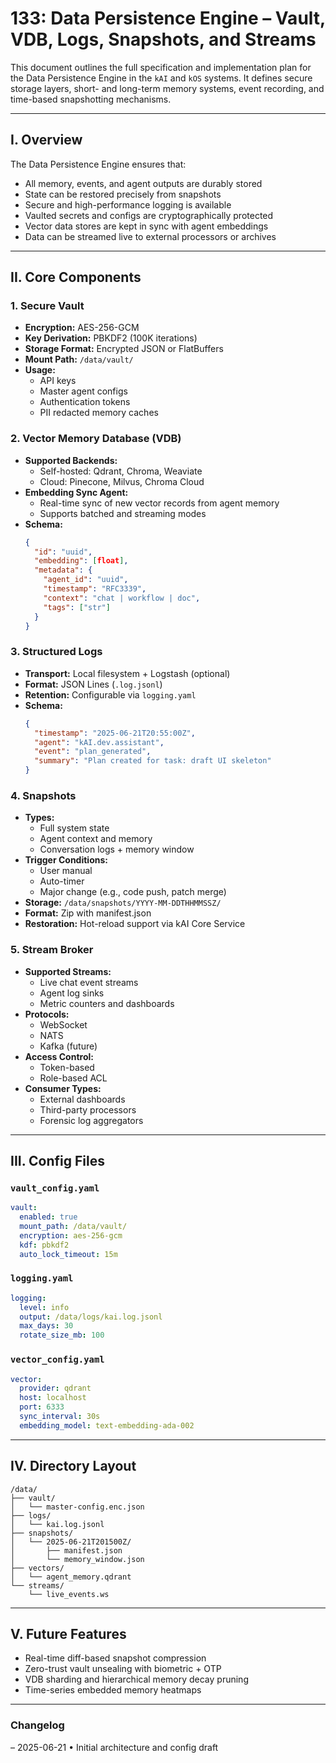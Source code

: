 # 133: Data Persistence Engine – Vault, VDB, Logs, Snapshots, and Streams

This document outlines the full specification and implementation plan for the Data Persistence Engine in the `kAI` and `kOS` systems. It defines secure storage layers, short- and long-term memory systems, event recording, and time-based snapshotting mechanisms.

---

## I. Overview

The Data Persistence Engine ensures that:

- All memory, events, and agent outputs are durably stored
- State can be restored precisely from snapshots
- Secure and high-performance logging is available
- Vaulted secrets and configs are cryptographically protected
- Vector data stores are kept in sync with agent embeddings
- Data can be streamed live to external processors or archives

---

## II. Core Components

### 1. Secure Vault

- **Encryption:** AES-256-GCM
- **Key Derivation:** PBKDF2 (100K iterations)
- **Storage Format:** Encrypted JSON or FlatBuffers
- **Mount Path:** `/data/vault/`
- **Usage:**
  - API keys
  - Master agent configs
  - Authentication tokens
  - PII redacted memory caches

### 2. Vector Memory Database (VDB)

- **Supported Backends:**
  - Self-hosted: Qdrant, Chroma, Weaviate
  - Cloud: Pinecone, Milvus, Chroma Cloud
- **Embedding Sync Agent:**
  - Real-time sync of new vector records from agent memory
  - Supports batched and streaming modes
- **Schema:**
  ```json
  {
    "id": "uuid",
    "embedding": [float],
    "metadata": {
      "agent_id": "uuid",
      "timestamp": "RFC3339",
      "context": "chat | workflow | doc",
      "tags": ["str"]
    }
  }
  ```

### 3. Structured Logs

- **Transport:** Local filesystem + Logstash (optional)
- **Format:** JSON Lines (`.log.jsonl`)
- **Retention:** Configurable via `logging.yaml`
- **Schema:**
  ```json
  {
    "timestamp": "2025-06-21T20:55:00Z",
    "agent": "kAI.dev.assistant",
    "event": "plan_generated",
    "summary": "Plan created for task: draft UI skeleton"
  }
  ```

### 4. Snapshots

- **Types:**
  - Full system state
  - Agent context and memory
  - Conversation logs + memory window
- **Trigger Conditions:**
  - User manual
  - Auto-timer
  - Major change (e.g., code push, patch merge)
- **Storage:** `/data/snapshots/YYYY-MM-DDTHHMMSSZ/`
- **Format:** Zip with manifest.json
- **Restoration:** Hot-reload support via kAI Core Service

### 5. Stream Broker

- **Supported Streams:**
  - Live chat event streams
  - Agent log sinks
  - Metric counters and dashboards
- **Protocols:**
  - WebSocket
  - NATS
  - Kafka (future)
- **Access Control:**
  - Token-based
  - Role-based ACL
- **Consumer Types:**
  - External dashboards
  - Third-party processors
  - Forensic log aggregators

---

## III. Config Files

### `vault_config.yaml`

```yaml
vault:
  enabled: true
  mount_path: /data/vault/
  encryption: aes-256-gcm
  kdf: pbkdf2
  auto_lock_timeout: 15m
```

### `logging.yaml`

```yaml
logging:
  level: info
  output: /data/logs/kai.log.jsonl
  max_days: 30
  rotate_size_mb: 100
```

### `vector_config.yaml`

```yaml
vector:
  provider: qdrant
  host: localhost
  port: 6333
  sync_interval: 30s
  embedding_model: text-embedding-ada-002
```

---

## IV. Directory Layout

```
/data/
├── vault/
│   └── master-config.enc.json
├── logs/
│   └── kai.log.jsonl
├── snapshots/
│   └── 2025-06-21T201500Z/
│       ├── manifest.json
│       └── memory_window.json
├── vectors/
│   └── agent_memory.qdrant
└── streams/
    └── live_events.ws
```

---

## V. Future Features

- Real-time diff-based snapshot compression
- Zero-trust vault unsealing with biometric + OTP
- VDB sharding and hierarchical memory decay pruning
- Time-series embedded memory heatmaps

---

### Changelog

– 2025-06-21 • Initial architecture and config draft

